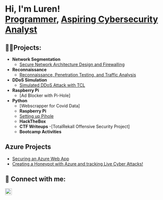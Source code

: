 <h1>Hi, I'm Luren! <br/><a href="https://github.com/LurenLeon">Programmer</a>, <a href="https://www.linkedin.com/in/joshmadakor/">Aspiring Cybersecurity Analyst</a></h1>

<h2>👨‍💻Projects:</h2>

- <b>Network Segmentation</b>
  - [Secure Network Architecture Design and Firewalling](https://github.com/LurenLeon/Secure-Network-Architecture-)
- <b>Reconnaissance</b>
  - [Reconnaissance, Penetration Testing, and Traffic Analysis](https://github.com/LurenLeon/Reconnaissance)
- <b>DDoS Simulation</b>
  - [Simulated DDoS Attack with TCL](https://github.com/LurenLeon/DDoS-Simulation/)
- <b>Raspberry Pi</b>
  - [Ad Blocker with Pi-Hole]
- <b>Python</b>
  - [Webscrapper for Covid Data]
  - <b>Raspberry Pi</b>
  - [Setting up Pihole](https://github.com/)
  - <b>HackTheBox</b>
  - <b>CTF Writeups</b>
    -[TotalRekall Offensive Security Project]
  - <b>Bootcamp Activities</b>


<h2>Azure Projects</h2>

- [Securing an Azure Web App](https://www.github.com)
- [Creating a Honeypot with Azure and tracking Live Cyber Attacks!](https://github.com/LurenLeon/Azure-Sentinel--Mapping-Live-Cyber-Attacks/blob/main/README.md)

<h2> 🤳 Connect with me:</h2>

[<img align="left" alt="JoshMadakor | LinkedIn" width="22px" src="https://cdn.jsdelivr.net/npm/simple-icons@v3/icons/linkedin.svg" />][linkedin]

[linkedin]: https://www.linkedin.com/in/ariana-leon-villar/

<!--
**LurenLeon/LurenLeon** is a ✨ _special_ ✨ repository because its `README.md` (this file) appears on your GitHub profile.

Here are some ideas to get you started:

- 🔭 I’m currently working on ...
- 🌱 I’m currently learning ...
- 👯 I’m looking to collaborate on ...
- 🤔 I’m looking for help with ...
- 💬 Ask me about ...
- 📫 How to reach me: ...
- 😄 Pronouns: ...
- ⚡ Fun fact: ...
-->

